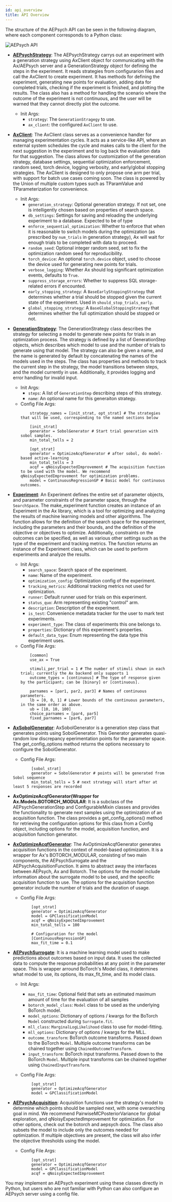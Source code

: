 ```yaml
---
id: api_overview
title: API Overview
---
```


The structure of the AEPsych API can be seen in the following diagram, where each component corresponds to a Python class:

![AEPsych API](assets/new_api_diagram.png)

- **[AEPsychStrategy](../aepsych/strategy.py#L500)**: The AEPsychStrategy carrys out an experiment with a generation strategy using AxClient object for communicating with the Ax/AEPsych server and a GenerationStrategy object for defining the steps in the experiment. It reads strategies from configurarion files and call the AxClient to create experiment. It has methods for defining the experiment, generating new points for evaluation, adding data for completed trials, checking if the experiment is finished, and plotting the results. The class also has a method for handling the scenario where the outcome of the experiment is not continuous, and the user will be warned that they cannot directly plot the outcome.

    - Init Args:
        - `strategy`: The `GenerationStragegy` to use.
        - `ax_client`: the configured `AxClient` to use.

- **[AxClient](https://github.com/facebook/Ax/blob/main/ax/service/ax_client.py#L108)**: The AxClient class serves as a convenience handler for managing experimentation cycles. It acts as a service-like API, where an external system schedules the cycle and makes calls to the client for the next suggestion in the experiment and to log back the evaluation data for that suggestion. The class allows for customization of the generation strategy, database settings, sequential optimization enforcement, random seed, torch device, logging verbosity, and early/global stopping strategies. The AxClient is designed to only propose one arm per trial, with support for batch use cases coming soon. The class is powered by the Union of multiple custom types such as TParamValue and TParameterization for convenience.

    - Init Args:
        - `generation_strategy`: Optional generation strategy. If not set, one is intelligently chosen based on properties of search space.
        - `db_settings`: Settings for saving and reloading the underlying experiment to a database. Expected to be of type
        - `enforce_sequential_optimization`: Whether to enforce that when it is reasonable to switch models during the optimization (as prescribed
            by `num_trials` in generation strategy), Ax will wait for enough trials to be completed with data to proceed. 
        - `random_seed`: Optional integer random seed, set to fix the optimization
            random seed for reproducibility.
        - `torch_device`: An optional `torch.device` object, used to choose the device used for generating new points for trials.
        - `verbose_logging`: Whether Ax should log significant optimization events, defaults to `True`.
        - `suppress_storage_errors`: Whether to suppress SQL storage-related errors if encounted. 
        - `early_stopping_strategy`: A `BaseEarlyStoppingStrategy` that determines whether a trial should be stopped given the current state of
            the experiment. Used in `should_stop_trials_early`.
        - `global_stopping_strategy`: A `BaseGlobalStoppingStrategy` that determines whether the full optimization should be stopped or not.
    
- **[GenerationStrategy](https://github.com/facebook/Ax/blob/main/ax/modelbridge/generation_strategy.py#L46)**: The GenerationStrategy class describes the strategy for selecting a model to generate new points for trials in an optimization process. The strategy is defined by a list of GenerationStep objects, which describes which model to use and the number of trials to generate using that model. The strategy can also be given a name, and the name is generated by default by concatenating the names of the models used in the steps. The class has properties and methods to track the current step in the strategy, the model transitions between steps, and the model currently in use. Additionally, it provides logging and error handling for invalid input.
    - Init Args:
        - `steps`: A list of `GenerationStep` describing steps of this strategy.
        - `name`: An optional name for this generaiton strategy.
    - Config File Args:
        ```
            strategy_names = [init_strat, opt_strat] # The strategies that will be used, corresponding to the named sections below
    
            [init_strat]
            generator = SobolGenerator # Start trial generation with sobol samples.
            min_total_tells = 2
    
            [opt_strat]
            generator = OptimizeAcqfGenerator # after sobol, do model-based active-learning
            min_total_tells = 3
            acqf = qNoisyExpectedImprovement # The acquisition function to be used with the model. We recommend qNoisyExpectedImprovement for optimization problems.
            model = ContinuousRegressionGP # Basic model for continuous outcomes.
        ```

- **[Experiment](https://github.com/facebook/Ax/blob/main/ax/core/experiment.py#L59)**: An Experiment defines the entire set of parameter objects, and parameter constraints of the parameter space, through the `SearchSpace`. The make_experiment function creates an instance of an Experiment in the Ax library, which is a tool for optimizing and analyzing the results of machine learning models and other algorithms. The function allows for the definition of the search space for the experiment, including the parameters and their bounds, and the definition of the objective or objectives to optimize. Additionally, constraints on the outcomes can be specified, as well as various other settings such as the type of the experiment and tracking metrics. The function returns an instance of the Experiment class, which can be used to perform experiments and analyze the results.

    - Init Args:
        - `search_space`: Search space of the experiment.
        - `name`: Name of the experiment.
        - `optimization_config`: Optimization config of the experiment.
        - `tracking_metrics`: Additional tracking metrics not used for optimization.
        - `runner`: Default runner used for trials on this experiment.
        - `status_quo`: Arm representing existing "control" arm.
        - `description`: Description of the experiment.
        - `is_test`: Convenience metadata tracker for the user to mark test experiments.
        - `experiment_type`: The class of experiments this one belongs to.
        - `properties`: Dictionary of this experiment's properties.
        - `default_data_type`: Enum representing the data type this experiment uses.
    - Config File Args:
        ```       
            [common]
            use_ax = True
            
            stimuli_per_trial = 1 # The number of stimuli shown in each trial; currently the Ax backend only supports 1
            outcome_types = [continuous] # The type of response given by the participant; can be [binary] or [continuous].
    
            parnames = [par1, par2, par3] # Names of continuous parameters.
            lb = [0, 0, 1] # Lower bounds of the continuous parameters, in the same order as above.
            ub = [10, 10, 100]
            choice_parnames = [par4, par5]
            fixed_parnames = [par6, par7]
        ```
         
- **[AxSobolGenerator](../aepsych/generators/sobol_generator.py#L93)**: AxSobolGenerator is a generation step class that generates points using SobolGenerator. This Generator generates quasi-random low discrepancy eperimentation points for the parameter space. The get_config_options method returns the options necessary to configure the SobolGenerator.
    - Config File Args:
    ```
            [sobol_strat]
            generator = SobolGenerator # points will be generated from Sobol sequence
            min_total_tells = 5 # next strategy will start after at least 5 responses are recorded
    ```

- **AxOptimizeAcqfGenerator(Wrapper for Ax.Models.BOTORCH_MODULAR**:  It is a subclass of the AEPsychGenerationStep and ConfigurableMixin classes and provides the functionality to generate next samples using the optimization of an acquisition function. The class provides a get_config_options() method for retrieving the configuration options for this class from a Config object, including options for the model, acquisition function, and acquisition function generator.                     


- **[AxOptimizeAcqfGenerator](../aepsych/generators/optimize_acqf_generator.py#L182)**: The AxOptimizeAcqfGenerator generates acquisition functions in the context of model-based optimization. It is a wrapper for Ax's BOTORCH_MODULAR, consisting of two main components, the AEPsychSurrogate and the AEPsychAcquisitionFunction. It aims to abstract away the interfaces between AEPsych, Ax and Botorch. The options for the model include information about the surrogate model to be used, and the specific acquisition function to use. The options for the acquisition function generator include the number of trials and the duration of usage.      
    - Config File Args:
    ```
            [opt_strat]
            generator = OptimizeAcqfGenerator
            model = GPClassificationModel
            acqf = qNoisyExpectedImprovement
            min_total_tells = 100
        
            # Configuration for the model
            [ContinuousRegressionGP]
            max_fit_time = 0.1
    ```

- **[AEPsychSurrogate](../aepsych/models/surrogate.py#L18)**: It is a machine learning model used to make predictions about outcomes based on input data. It uses the collected data to compute the response probabilities at any point in the parameter space. This is wrapper arround BoTorch's Model class, it determines what model to use, its options, its max_fit_time, and its model class. 

    - Init Args:
        - `max_fit_time`: Optional field that sets an estimated maximum amount of time for the evaluation of all samples
        - `botorch_model_class`: `Model` class to be used as the underlying BoTorch model.
        - `model_options`: Dictionary of options / kwargs for the BoTorch `Model` constructed during `Surrogate.fit`.
        - `mll_class`: `MarginalLogLikelihood` class to use for model-fitting.
        - `mll_options`: Dictionary of options / kwargs for the MLL.
        - `outcome_transform`: BoTorch outcome transforms. Passed down to the BoTorch `Model`. Multiple outcome transforms can be chained
            together using `ChainedOutcomeTransform`.
        - `input_transform`: BoTorch input transforms. Passed down to the BoTorch `Model`. Multiple input transforms can be chained
            together using `ChainedInputTransform`.
        <!-- - `covar_module_class`: Covariance module class, not yet used. Will be used to construct custom BoTorch `Model` in the future.
        - `covar_module_options`: Covariance module kwargs, not yet used. Will be used to construct custom BoTorch `Model` in the future.
        - `likelihood`: `Likelihood` class, not yet used. Will be used to construct custom BoTorch `Model` in the future.
        - `likelihood_options`: Likelihood options, not yet used. Will be used to construct custom BoTorch `Model` in the future. -->

    - Config File Args:
    ```
            [opt_strat]
            generator = OptimizeAcqfGenerator
            model = GPClassificationModel
    ```

- **[AEPsychAcquisition](../aepsych/acquisition/acquisition.py#L15)**: Acquisition functions use the strategy's model to determine which points should be sampled next, with some overarching goal in mind. We recommend PairwiseMCPosteriorVariance for global exploration, and qNoisyExpectedImprovement for optimization. For other options, check out the botorch and aepsych docs. The class also subsets the model to include only the outcomes needed for optimization. If multiple objectives are present, the class will also infer the objective thresholds using the model.
    - Config File Args:
    ```
            [opt_strat]
            generator = OptimizeAcqfGenerator
            model = GPClassificationModel
            acqf = qNoisyExpectedImprovement
    ```


You may implement an AEPsych experiment using these classes directly in Python, but users who are not familiar with Python can also configure an AEPsych server using a config file.
